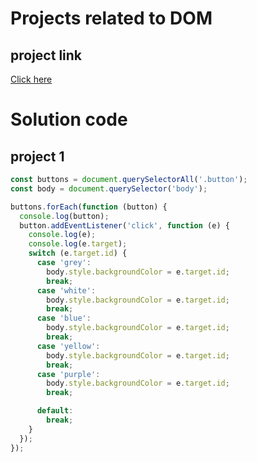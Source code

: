 # Projects related to DOM

## project link
[Click here](https://stackblitz.com/edit/dom-project-chaiaurcode?file=index.html)

# Solution code

## project 1

```javascript
const buttons = document.querySelectorAll('.button');
const body = document.querySelector('body');

buttons.forEach(function (button) {
  console.log(button);
  button.addEventListener('click', function (e) {
    console.log(e);
    console.log(e.target);
    switch (e.target.id) {
      case 'grey':
        body.style.backgroundColor = e.target.id;
        break;
      case 'white':
        body.style.backgroundColor = e.target.id;
        break;
      case 'blue':
        body.style.backgroundColor = e.target.id;
        break;
      case 'yellow':
        body.style.backgroundColor = e.target.id;
        break;
      case 'purple':
        body.style.backgroundColor = e.target.id;
        break;

      default:
        break;
    }
  });
});


```
